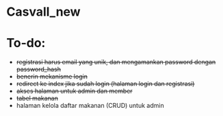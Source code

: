 # Casvall_new
# To-do:
- <del>registrasi harus email yang unik, dan mengamankan password dengan password_hash</del>
- <del>benerin mekanisme login</del>
- <del>redirect ke index jika sudah login (halaman login dan registrasi)</del>
- <del>akses halaman untuk admin dan member</del>
- <del>tabel makanan</del>
- halaman kelola daftar makanan (CRUD) untuk admin